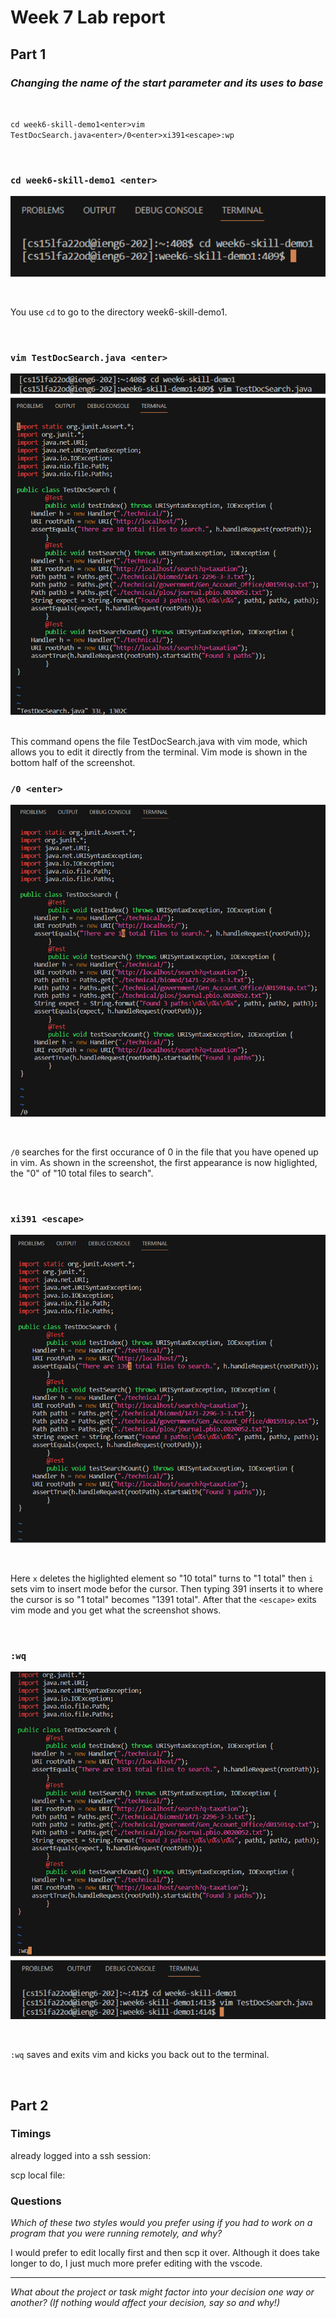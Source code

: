 # **Week 7 Lab report**
## Part 1
### *Changing the name of the start parameter and its uses to base*

<br />

`cd week6-skill-demo1<enter>vim TestDocSearch.java<enter>/0<enter>xi391<escape>:wp`

<br />

### `cd week6-skill-demo1 <enter>`
![cd](/week7-screenshots/cse15l-week7-step1.png)

<br />

You use `cd` to go to the directory week6-skill-demo1.

<br />

### `vim TestDocSearch.java <enter>`
![vim](/week7-screenshots/cse15l-week7-step2.png)

<br />
This command opens the file TestDocSearch.java with vim mode, which allows you to edit it directly from the terminal. Vim mode is shown in the bottom half of the screenshot.

<br />

### `/0 <enter>`
![search](/week7-screenshots/cse15l-week7-step3.png)

<br />

`/0` searches for the first occurance of 0 in the file that you have opened up in vim. As shown in the screenshot, the first appearance is now higlighted, the "0" of "10 total files to search".

<br />


### `xi391 <escape>`
![edit](/week7-screenshots/cse15l-week7-step4.png)

<br />

Here `x` deletes the higlighted element so "10 total" turns to "1 total" then `i` sets vim to insert mode befor the cursor. Then typing 391 inserts it to where the cursor is so "1 total" becomes "1391 total". After that the ` <escape> ` exits vim mode and you get what the screenshot shows.

<br />


### `:wq`

![:wq](/week7-screenshots/cse15l-week7-step5.png)

<br />

`:wq` saves and exits vim and kicks you back out to the terminal.

<br />

## Part 2
### Timings
already logged into a ssh session: 

scp local file:

### Questions
*Which of these two styles would you prefer using if you had to work on a program that you were running remotely, and why?*
<br />

I would prefer to edit locally first and then scp it over. Although it does take longer to do, I just much more prefer editing with the vscode. 

---

*What about the project or task might factor into your decision one way or another? (If nothing would affect your decision, say so and why!)*